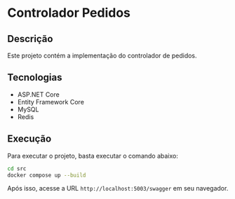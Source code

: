 # Controlador Pedidos
## Descrição
Este projeto contém a implementação do controlador de pedidos.
## Tecnologias
- ASP.NET Core
- Entity Framework Core
- MySQL
- Redis
## Execução
Para executar o projeto, basta executar o comando abaixo:
```bash
cd src
docker compose up --build
```
Após isso, acesse a URL `http://localhost:5003/swagger` em seu navegador.
